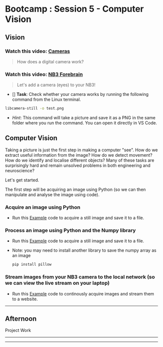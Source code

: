 # Bootcamp : Session 5 - Computer Vision

## Vision

### Watch this video: [Cameras](https://vimeo.com/??????)
> How does a digital camera work?

### Watch this video: [NB3 Forebrain](https://vimeo.com/628545232)
> Let's add a camera (eyes) to your NB3!

- [] **Task**: Check whether your camera works by running the following command from the Linux terminal.
```bash
libcamera-still -o test.png
```
- *Hint*: This command will take a picture and save it as a PNG in the same folder where you run the command. You can open it directly in VS Code.


## Computer Vision

Taking a picture is just the first step in making a computer "see". How do we extract useful information from the image? How do we detect movement? How do we identify and localise different objects? Many of these tasks are surprisingly hard and remain unsolved problems in both engineering and neuroscience?

Let's get started.

The first step will be acquiring an image using Python (so we can then manipulate and analyse the image using code).

### Acquire an image using Python

- Run this [Example](resources/python/camera/capture_save.py) code to acquire a still image and save it to a file.

### Process an image using Python and the Numpy library

- Run this [Example](resources/python/camera/capture_process_save.py) code to acquire a still image and save it to a file.
- Note: you may need to install another library to save the numpy array as an image

  ```bash
  pip install pillow
  ```

### Stream images from your NB3 camera to the local network (so we can view the live stream on your laptop)

- Run this [Example](resources/python/camera/capture_stream.py) code to continously acquire images and stream them to a website.

----

## Afternoon

Project Work

----



  ----